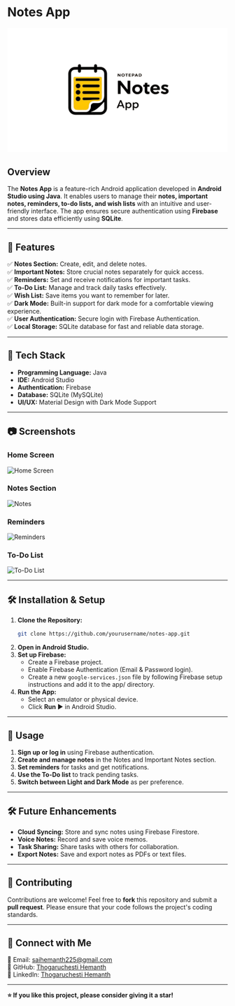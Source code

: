 # Notes App

![App Logo](https://github.com/Thogaruchesti-hemanth/Notes-App/blob/master/app/src/main/res/mipmap-xhdpi/splash_logo.png)

## Overview
The **Notes App** is a feature-rich Android application developed in **Android Studio using Java**. It enables users to manage their **notes, important notes, reminders, to-do lists, and wish lists** with an intuitive and user-friendly interface. The app ensures secure authentication using **Firebase** and stores data efficiently using **SQLite**.

---

## 📌 Features
✅ **Notes Section:** Create, edit, and delete notes.  
✅ **Important Notes:** Store crucial notes separately for quick access.  
✅ **Reminders:** Set and receive notifications for important tasks.  
✅ **To-Do List:** Manage and track daily tasks effectively.  
✅ **Wish List:** Save items you want to remember for later.  
✅ **Dark Mode:** Built-in support for dark mode for a comfortable viewing experience.  
✅ **User Authentication:** Secure login with Firebase Authentication.  
✅ **Local Storage:** SQLite database for fast and reliable data storage.  

---

## 🚀 Tech Stack
- **Programming Language:** Java
- **IDE:** Android Studio
- **Authentication:** Firebase
- **Database:** SQLite (MySQLite)
- **UI/UX:** Material Design with Dark Mode Support

---

## 📷 Screenshots
### Home Screen
![Home Screen](path/to/home_screen.png)

### Notes Section
![Notes](path/to/notes_section.png)

### Reminders
![Reminders](path/to/reminders.png)

### To-Do List
![To-Do List](path/to/todo_list.png)

---

## 🛠 Installation & Setup
1. **Clone the Repository:**
   ```sh
   git clone https://github.com/yourusername/notes-app.git
   ```
2. **Open in Android Studio.**
3. **Set up Firebase:**
   - Create a Firebase project.
   - Enable Firebase Authentication (Email & Password login).
   - Create a new `google-services.json` file by following Firebase setup instructions and add it to the app/ directory.
4. **Run the App:**
   - Select an emulator or physical device.
   - Click **Run** ▶️ in Android Studio.

---

## 🎯 Usage
1. **Sign up or log in** using Firebase authentication.
2. **Create and manage notes** in the Notes and Important Notes section.
3. **Set reminders** for tasks and get notifications.
4. **Use the To-Do list** to track pending tasks.
5. **Switch between Light and Dark Mode** as per preference.

---

## 🛠 Future Enhancements
- **Cloud Syncing:** Store and sync notes using Firebase Firestore.
- **Voice Notes:** Record and save voice memos.
- **Task Sharing:** Share tasks with others for collaboration.
- **Export Notes:** Save and export notes as PDFs or text files.

---

## 🤝 Contributing
Contributions are welcome! Feel free to **fork** this repository and submit a **pull request**. Please ensure that your code follows the project's coding standards.

---

## 🔗 Connect with Me
📧 Email: saihemanth225@gmail.com  
🔗 GitHub: [Thogaruchesti Hemanth](https://github.com/Thogaruchesti-hemanth)  
🔗 LinkedIn: [Thogaruchesti Hemanth](https://linkedin.com/in/thogaruchesti-hemanth)  

---

**⭐ If you like this project, please consider giving it a star!**

